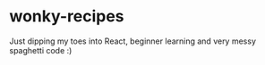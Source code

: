 # wonky-recipes

Just dipping my toes into React, beginner learning and very messy spaghetti code :)